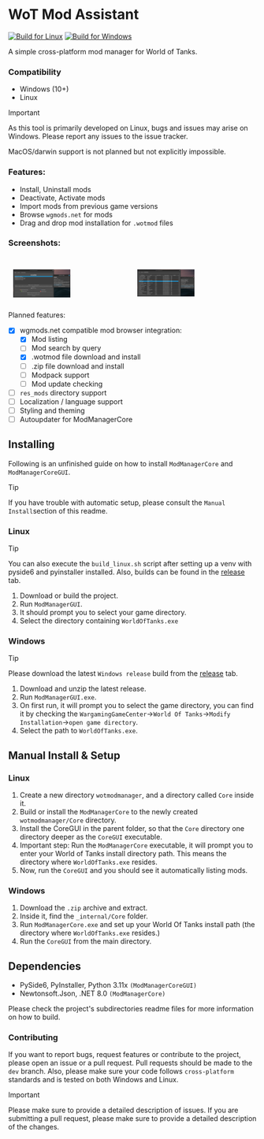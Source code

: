 # WoT Mod Assistant
[![Build for Linux](https://github.com/sam-k0/WoTModAssistantCore/actions/workflows/build_linux.yml/badge.svg)](https://github.com/sam-k0/WoTModAssistantCore/actions/workflows/build_linux.yml) [![Build for Windows](https://github.com/sam-k0/WoTModAssistantCore/actions/workflows/build_win.yml/badge.svg)](https://github.com/sam-k0/WoTModAssistantCore/actions/workflows/build_win.yml)

A simple cross-platform mod manager for World of Tanks.

### Compatibility
- Windows (10+)
- Linux 

> [!IMPORTANT]
> As this tool is primarily developed on Linux, bugs and issues may arise on Windows.
> Please report any issues to the issue tracker.

MacOS/darwin support is not planned but not explicitly impossible.

### Features:
- Install, Uninstall mods
- Deactivate, Activate mods
- Import mods from previous game versions
- Browse `wgmods.net` for mods
- Drag and drop mod installation for `.wotmod` files

### Screenshots:
<br>
<div style="display: flex; justify-content: center;">
    <div style="margin: 10px;">
        <img src="https://github.com/sam-k0/WoTModAssistantCore/blob/master/res/mainview.png" alt="Main view" width="50%"/>
    </div>
    <div style="margin: 10px;">
        <img src="https://github.com/sam-k0/WoTModAssistantCore/blob/master/res/browser.png" alt="mod browser" width="50%"/>
    </div>
</div>

Planned features:
- [x] wgmods.net compatible mod browser integration:
    - [x] Mod listing
    - [ ] Mod search by query
    - [x] .wotmod file download and install
    - [ ] .zip file download and install
    - [ ] Modpack support
    - [ ] Mod update checking
- [ ] `res_mods` directory support
- [ ] Localization / language support
- [ ] Styling and theming
- [ ] Autoupdater for ModManagerCore
## Installing
Following is an unfinished guide on how to install `ModManagerCore` and `ModManagerCoreGUI`.
> [!TIP]
> If you have trouble with automatic setup, please consult the `Manual Install`section of this readme.

### Linux

> [!TIP]
> You can also execute the `build_linux.sh` script after setting up a venv with pyside6 and pyinstaller installed.
> Also, builds can be found in the [release](https://github.com/sam-k0/WoTModAssistantCore/releases) tab.

1. Download or build the project.
2. Run `ModManagerGUI`.
3. It should prompt you to select your game directory.
4. Select the directory containing `WorldOfTanks.exe`


### Windows
> [!TIP]
> Please download the latest `Windows release` build from the [release](https://github.com/sam-k0/WoTModAssistantCore/releases) tab.

1. Download and unzip the latest release.
2. Run `ModManagerGUI.exe`.
3. On first run, it will prompt you to select the game directory, you can find it by checking the `WargamingGameCenter`->`World Of Tanks`->`Modify Installation`->`open game directory`.
4. Select the path to `WorldOfTanks.exe`.

## Manual Install & Setup

### Linux
1. Create a new directory `wotmodmanager`, and a directory called `Core` inside it.
2. Build or install the `ModManagerCore` to the newly created `wotmodmanager/Core` directory.
3. Install the CoreGUI in the parent folder, so that the `Core` directory one directory deeper as the `CoreGUI` executable.
4. Important step: Run the `ModManagerCore` executable, it will prompt you to enter your World of Tanks install directory path. This means the directory where `WorldOfTanks.exe` resides.
5. Now, run the `CoreGUI` and you should see it automatically listing mods.

### Windows
1. Download the `.zip` archive and extract.
2. Inside it, find the `_internal/Core` folder.
3. Run `ModManagerCore.exe` and set up your World Of Tanks install path (the directory where `WorldOfTanks.exe` resides.)
4. Run the `CoreGUI` from the main directory.

## Dependencies
- PySide6, PyInstaller, Python 3.11x `(ModManagerCoreGUI)`
- Newtonsoft.Json, .NET 8.0 `(ModManagerCore)`

Please check the project's subdirectories readme files for more information on how to build.

### Contributing

If you want to report bugs, request features or contribute to the project, please open an issue or a pull request.
Pull requests should be made to the `dev` branch. 
Also, please make sure your code follows `cross-platform` standards and is tested on both Windows and Linux.

> [!IMPORTANT]
> Please make sure to provide a detailed description of issues.
> If you are submitting a pull request, please make sure to provide a detailed description of the changes.